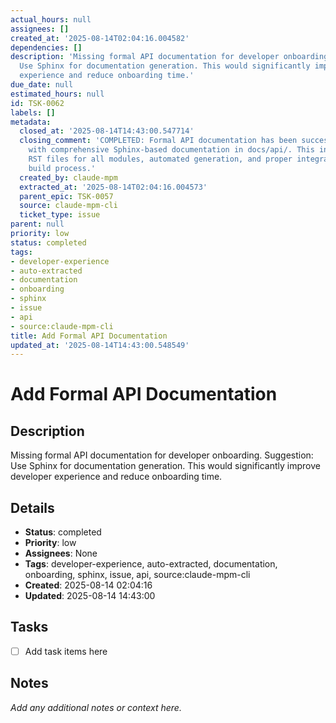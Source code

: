 ```yaml
---
actual_hours: null
assignees: []
created_at: '2025-08-14T02:04:16.004582'
dependencies: []
description: 'Missing formal API documentation for developer onboarding. Suggestion:
  Use Sphinx for documentation generation. This would significantly improve developer
  experience and reduce onboarding time.'
due_date: null
estimated_hours: null
id: TSK-0062
labels: []
metadata:
  closed_at: '2025-08-14T14:43:00.547714'
  closing_comment: 'COMPLETED: Formal API documentation has been successfully implemented
    with comprehensive Sphinx-based documentation in docs/api/. This includes detailed
    RST files for all modules, automated generation, and proper integration with the
    build process.'
  created_by: claude-mpm
  extracted_at: '2025-08-14T02:04:16.004573'
  parent_epic: TSK-0057
  source: claude-mpm-cli
  ticket_type: issue
parent: null
priority: low
status: completed
tags:
- developer-experience
- auto-extracted
- documentation
- onboarding
- sphinx
- issue
- api
- source:claude-mpm-cli
title: Add Formal API Documentation
updated_at: '2025-08-14T14:43:00.548549'
---
```


# Add Formal API Documentation

## Description
Missing formal API documentation for developer onboarding. Suggestion: Use Sphinx for documentation generation. This would significantly improve developer experience and reduce onboarding time.

## Details
- **Status**: completed
- **Priority**: low
- **Assignees**: None
- **Tags**: developer-experience, auto-extracted, documentation, onboarding, sphinx, issue, api, source:claude-mpm-cli
- **Created**: 2025-08-14 02:04:16
- **Updated**: 2025-08-14 14:43:00

## Tasks
- [ ] Add task items here

## Notes
_Add any additional notes or context here._
